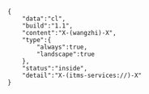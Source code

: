         {
            "data":"cl",
            "build":"1.1",
            "content":"X-(wangzhi)-X",
            "type":{
                "always":true,
                "landscape":true
            },
            "status":"inside",
            "detail":"X-(itms-services://)-X"
        }
        
